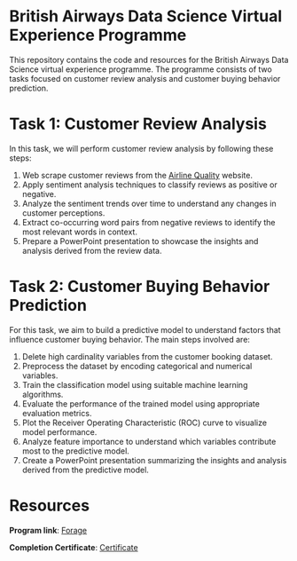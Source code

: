 # British Airways Data Science Virtual Experience Programme
This repository contains the code and resources for the British Airways Data Science virtual experience programme. The programme consists of two tasks focused on customer review analysis and customer buying behavior prediction.

# Task 1: Customer Review Analysis
In this task, we will perform customer review analysis by following these steps:
1. Web scrape customer reviews from the [Airline Quality](https://www.airlinequality.com/airline-reviews/british-airways/) website.
2. Apply sentiment analysis techniques to classify reviews as positive or negative.
3. Analyze the sentiment trends over time to understand any changes in customer perceptions.
4. Extract co-occurring word pairs from negative reviews to identify the most relevant words in context.
5. Prepare a PowerPoint presentation to showcase the insights and analysis derived from the review data.

# Task 2: Customer Buying Behavior Prediction
For this task, we aim to build a predictive model to understand factors that influence customer buying behavior. The main steps involved are:
1. Delete high cardinality variables from the customer booking dataset.
2. Preprocess the dataset by encoding categorical and numerical variables.
3. Train the classification model using suitable machine learning algorithms.
4. Evaluate the performance of the trained model using appropriate evaluation metrics.
5. Plot the Receiver Operating Characteristic (ROC) curve to visualize model performance.
6. Analyze feature importance to understand which variables contribute most to the predictive model.
7. Create a PowerPoint presentation summarizing the insights and analysis derived from the predictive model.

# Resources
**Program link**: [Forage](https://www.theforage.com/virtual-internships/prototype/NjynCWzGSaWXQCxSX/Data-Science?ref=87jnjsrQEx6guHcaq)

**Completion Certificate**: [Certificate](https://forage-uploads-prod.s3.amazonaws.com/completion-certificates/British%20Airways/NjynCWzGSaWXQCxSX_British%20Airways_HEsEzQ2RbLkJtNCZd_1687073836494_completion_certificate.pdf)
